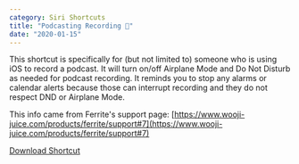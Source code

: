 ```yaml
---
category: Siri Shortcuts
title: "Podcasting Recording 📱"
date: "2020-01-15"
---
```


This shortcut is specifically for (but not limited to) someone who is using iOS to record a podcast. It will turn on/off Airplane Mode and Do Not Disturb as needed for podcast recording. It reminds you to stop any alarms or calendar alerts because those can interrupt recording and they do not respect DND or Airplane Mode.

This info came from Ferrite's support page: [https://www.wooji-juice.com/products/ferrite/support#7](https://www.wooji-juice.com/products/ferrite/support#7)

<a class="btn btn-outline-dark" href="https://www.icloud.com/shortcuts/13e65129e953478ba900587c9caa3d10" target="_blank" rel="nofollow noopener noreferrer">Download Shortcut</a>
